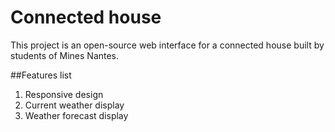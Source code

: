 # Connected house
This project is an open-source web interface for a connected house built by students of Mines Nantes.

##Features list
1. Responsive design
2. Current weather display
3. Weather forecast display